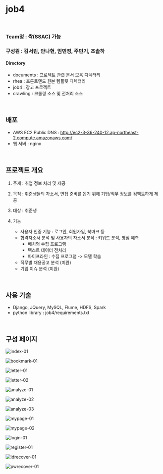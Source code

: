# job4

<br>

### Team명 : 싹(SSAC) 가능

### 구성원 : 김서린, 안나현, 엄민정, 주민기, 조솔하  

#### Directory  

- documents : 프로젝트 관련 문서 모음 디렉터리  
- rhea : 프론트엔드 원본 템플릿 디렉터리  
- job4 : 장고 프로젝트  
- crawling : 크롤링 소스 및 전처리 소스

<br>

## 배포  

- AWS EC2 Public DNS : <http://ec2-3-36-240-12.ap-northeast-2.compute.amazonaws.com/>  
- 웹 서버 : nginx  

<br>

## 프로젝트 개요
1. 주제 : 취업 정보 처리 및 제공  

2. 목적 : 취준생들의 자소서, 면접 준비를 돕기 위해 기업/직무 정보를 컴팩트하게 제공  

3. 대상 : 취준생  

4. 기능  
    - 사용자 인증 기능 : 로그인, 회원가입, 북마크 등  
    - 합격자소서 분석 및 사용자의 자소서 분석 : 키워드 분석, 평점 예측  
        - 배치형 수집 프로그램  
        - 텍스트 데이터 전처리  
        - 파이프라인 : 수집 프로그램 -> 모델 학습  
    - 직무별 채용공고 분석 (미완)  
    - 기업 이슈 분석 (미완)  

<br>


## 사용 기술

- Django, JQuery, MySQL, Flume, HDFS, Spark  
- python library : job4/requirements.txt  

<br>


## 구성 페이지  
![index-01](https://img1.daumcdn.net/thumb/R1280x0/?scode=mtistory2&fname=https%3A%2F%2Fblog.kakaocdn.net%2Fdn%2Fddz1Xk%2Fbtq2EUR5EpA%2FZk97xecvJwVzFntOxh6BH1%2Fimg.png)

![bookmark-01](https://img1.daumcdn.net/thumb/R1280x0/?scode=mtistory2&fname=https%3A%2F%2Fblog.kakaocdn.net%2Fdn%2FbXobmZ%2Fbtq2JkhvMXP%2FCFVQhBH7ExQkaYTWTijuL1%2Fimg.png)

![letter-01](https://img1.daumcdn.net/thumb/R1280x0/?scode=mtistory2&fname=https%3A%2F%2Fblog.kakaocdn.net%2Fdn%2FO3R28%2Fbtq2EhfNut9%2FHw2PbHqDRkwsF06cq1ED4K%2Fimg.png)

![letter-02](https://img1.daumcdn.net/thumb/R1280x0/?scode=mtistory2&fname=https%3A%2F%2Fblog.kakaocdn.net%2Fdn%2FbzE1pH%2Fbtq2GWviACf%2F0Oq0wmx4KbYkOY5tc6M00K%2Fimg.png)

![analyze-01](https://img1.daumcdn.net/thumb/R1280x0/?scode=mtistory2&fname=https%3A%2F%2Fblog.kakaocdn.net%2Fdn%2Fcg3b0H%2Fbtq2D23UnGH%2FOUqo87fsiovfelhCzULQz0%2Fimg.png)

![analyze-02](https://img1.daumcdn.net/thumb/R1280x0/?scode=mtistory2&fname=https%3A%2F%2Fblog.kakaocdn.net%2Fdn%2FcbNtgL%2Fbtq2CWXlEuh%2FegchYTF7dOMrETPwjNnvF0%2Fimg.png)

![analyze-03](https://img1.daumcdn.net/thumb/R1280x0/?scode=mtistory2&fname=https%3A%2F%2Fblog.kakaocdn.net%2Fdn%2FZ4D02%2Fbtq2ILNbwsN%2Fv7HRLvUYSxch2ZKgBDJCZK%2Fimg.png)

![mypage-01](https://img1.daumcdn.net/thumb/R1280x0/?scode=mtistory2&fname=https%3A%2F%2Fblog.kakaocdn.net%2Fdn%2FlPsMJ%2Fbtq2HPoSQWZ%2FiTpQbx9qSIktvekijce1sK%2Fimg.png)

![mypage-02](https://img1.daumcdn.net/thumb/R1280x0/?scode=mtistory2&fname=https%3A%2F%2Fblog.kakaocdn.net%2Fdn%2F0D7YI%2Fbtq2IPWhtQc%2FZc9GZk0mDSMC55VDN2JnXK%2Fimg.png)

![login-01](https://img1.daumcdn.net/thumb/R1280x0/?scode=mtistory2&fname=https%3A%2F%2Fblog.kakaocdn.net%2Fdn%2F8kZJm%2Fbtq2HwXsnMf%2Fc5YBlybhNdysfEkKemz5s0%2Fimg.png)

![register-01](https://img1.daumcdn.net/thumb/R1280x0/?scode=mtistory2&fname=https%3A%2F%2Fblog.kakaocdn.net%2Fdn%2Fc5kvUs%2Fbtq2EU5yoBO%2FXjJicDNwVRSPVYB1voE5Y0%2Fimg.png)

![idrecover-01](https://img1.daumcdn.net/thumb/R1280x0/?scode=mtistory2&fname=https%3A%2F%2Fblog.kakaocdn.net%2Fdn%2FbGt4e7%2Fbtq2HPWLgxH%2F6G5kHIQiGl0QbneJtfNTP1%2Fimg.png)

![pwrecover-01](https://img1.daumcdn.net/thumb/R1280x0/?scode=mtistory2&fname=https%3A%2F%2Fblog.kakaocdn.net%2Fdn%2FMOFXd%2Fbtq2HyHJyUw%2FH1IAkQnR3tOioG9wolUgI0%2Fimg.png)

<br>
